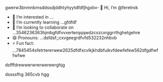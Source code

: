 gwerw3bnmnbmsddssdjddhtyhyytdfdfjhgxbv- 👋 Hi, I’m @feretrok
- 👀 I’m interested in ...
- 🌱 I’m currently learning ...gfdfdf
- 💞️ I’m looking to collaborate on ...3546236363hjmbgfdfvvxerterqqqwdzcxzcxrggrrthghetgehre
- 😄 Pronouns: ...dsfdsf;;cxvgeegrdfvfd532232nhbvb
- ⚡ Fun fact: ...7845454sfetrtererwew2625dfdfxcvlkjkhdbfuikvfdewfefew562dfgdfwffwfwe
<!---2fdguydsfsdfsdfvdfdsdsfile) appears on your GitHub profile.gfffwfeewfwedbvvvv
You can click the Preview link to take a look at your changes.53zxsd666996rtytyrfdgdfgdfasasfswfefewwe
--->dsfffdrewwerwrerwerewrghjg
dssssfhg
365cvb
hgg
